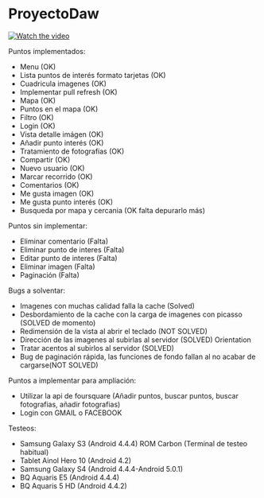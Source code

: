 ﻿# ProyectoDaw

[![Watch the video](https://github.com/panche14/InterestingWorldApp/blob/master/icono512.png)](https://www.youtube.com/watch?v=pYQVGwzBdpQ)

Puntos implementados:
- Menu (OK)
- Lista puntos de interés formato tarjetas (OK)
- Cuadricula imagenes (OK)
- Implementar pull refresh (OK)
- Mapa (OK)
- Puntos en el mapa (OK)
- Filtro (OK)
- Login (OK)
- Vista detalle imágen (OK)
- Añadir punto interés (OK)
- Tratamiento de fotografías (OK)
- Compartir (OK)
- Nuevo usuario (OK)
- Marcar recorrido (OK)
- Comentarios (OK)
- Me gusta imagen (OK)
- Me gusta punto interés (OK)
- Busqueda por mapa y cercania (OK falta depurarlo más)

Puntos sin implementar:
- Eliminar comentario (Falta)
- Eliminar punto de interes (Falta)
- Editar punto de interes (Falta)
- Eliminar imagen (Falta)
- Paginación (Falta)

Bugs a solventar:
- Imagenes con muchas calidad falla la cache (Solved)
- Desbordamiento de la cache con la carga de imagenes con picasso (SOLVED de momento)
- Redimensión de la vista al abrir el teclado (NOT SOLVED)
- Dirección de las imagenes al subirlas al servidor (SOLVED) Orientation
- Tratar acentos al subirlos al servidor (SOLVED)
- Bug de paginación rápida, las funciones de fondo fallan al no acabar de cargarse(NOT SOLVED)

Puntos a implementar para ampliación:
- Utilizar la api de foursquare (Añadir puntos, buscar puntos, buscar fotografias, añadir fotografias)
- Login con GMAIL o FACEBOOK

Testeos:
- Samsung Galaxy S3 (Android 4.4.4) ROM Carbon (Terminal de testeo habitual)
- Tablet Ainol Hero 10 (Android 4.2)
- Samsung Galaxy S4 (Android 4.4.4-Android 5.0.1)
- BQ Aquaris E5 (Android 4.4.4)
- BQ Aquaris 5 HD (Android 4.4.2)
